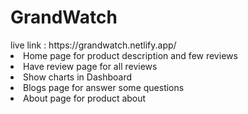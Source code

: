 <h1>GrandWatch</h1>
live link : https://grandwatch.netlify.app/
<li>Home page for product description and few reviews</li>
<li>Have review page for all reviews</li>
<li>Show charts in Dashboard </li>
<li>Blogs page for answer some questions </li>
<li>About page for product about </li>
